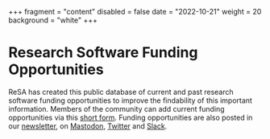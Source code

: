 +++
fragment = "content"
disabled = false
date = "2022-10-21"
weight = 20
background = "white"
+++

# Research Software Funding Opportunities

ReSA has created this public database of current and past research software funding opportunities to improve the findability of this important information. Members of the community can add current funding opportunities via this [short form](https://forms.gle/r4Jw4swUd1SXigZc9). Funding opportunities are also posted in our [newsletter](https://www.researchsoft.org/news/), on [Mastodon](https://fosstodon.org/@researchsoft), [Twitter](https://twitter.com/researchsoft) and [Slack](https://researchsoft.slack.com/ssb/redirect).
